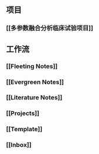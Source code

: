 ## 项目
### [[多参数融合分析临床试验项目]]
## 工作流
### [[Fleeting Notes]]
### [[Evergreen Notes]]
### [[Literature Notes]]
### [[Projects]]
### [[Template]]
### [[Inbox]]